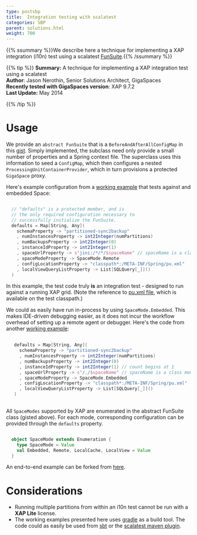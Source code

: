 ```yaml
---
type: postsbp
title:  Integration testing with scalatest
categories: SBP
parent: solutions.html
weight: 700
---
```


{{% ssummary  %}}We describe here a technique for implementing a XAP integration (i10n) test using a scalatest [FunSuite](http://www.scalatest.org/getting_started_with_fun_suite).{{% /ssummary %}}

{{% tip %}}
**Summary:**  A technique for implementing a XAP integration test using a scalatest <br/>
**Author**: Jason Nerothin, Senior Solutions Architect, GigaSpaces<br/>
**Recently tested with GigaSpaces version**: XAP 9.7.2<br/>
**Last Update:** May 2014<br/>


{{% /tip %}}

# Usage

We provide an `abstract FunSuite` that is a `BeforeAndAfterAllConfigMap` in this [gist](https://gist.github.com/jasonnerothin/fd55a2c0475b5e4f2f1d#file-gsi10nsuite). Simply implemented, the subclass need only provide a small number of properties and a Spring context file. The superclass uses this information to seed a `ConfigMap`, which then configures a nested `ProcessingUnitContainerProvider`, which in turn provisions a protected `GigaSpace` proxy. 

Here's example configuration from a [working example](https://github.com/GigaSpaces/gs-executor-remoting/blob/master/src/test/scala/com/gigaspaces/sbp/WatchRepairSuite.scala) that tests against and embedded Space:


```scala

  // "defaults" is a protected member, and is 
  // the only required configuration necessary to 
  // successfully initialize the FunSuite.
  defaults = Map[String, Any](
    schemaProperty -> "partitioned-sync2backup"
    , numInstancesProperty -> int2Integer(numPartitions)
    , numBackupsProperty -> int2Integer(0)
    , instanceIdProperty -> int2Integer(1)
    , spaceUrlProperty -> s"jini:/*/*/$spaceName" // spaceName is a class member
    , spaceModeProperty -> SpaceMode.Remote
    , configLocationProperty -> "classpath*:/META-INF/Spring/pu.xml"
    , localViewQueryListProperty -> List[SQLQuery[_]]()
  )

```

In this example, the test code truly **is** an integration test - designed to run against a running XAP grid. (Note the reference to [pu.xml file](https://github.com/GigaSpaces/gs-executor-remoting/blob/master/src/main/resources/META-INF/Spring/pu.xml), which is available on the test classpath.)

We could as easily have run in-process by using ``SpaceMode.Embedded``. This makes IDE-driven debugging easier, as it does not incur the workflow overhead of setting up a remote agent or debugger. Here's the code from another [working example](https://github.com/GigaSpaces/gs-executor-remoting/tree/ide):
 

```scala
 
   defaults = Map[String, Any](
     schemaProperty -> "partitioned-sync2backup"
     , numInstancesProperty -> int2Integer(numPartitions)
     , numBackupsProperty -> int2Integer(0)
     , instanceIdProperty -> int2Integer(1) // count begins at 1
     , spaceUrlProperty -> s"/./$spaceName" // spaceName is a class member
     , spaceModeProperty -> SpaceMode.Embedded
     , configLocationProperty -> "classpath*:/META-INF/Spring/pu.xml"
     , localViewQueryListProperty -> List[SQLQuery[_]]()
   )
   
```

All `SpaceModes` supported by XAP are enumerated in the abstract FunSuite class (gisted above). For each mode, corresponding configuration can be provided through the `defaults` property.
 

```scala

  object SpaceMode extends Enumeration {
    type SpaceMode = Value
    val Embedded, Remote, LocalCache, LocalView = Value
  }

```

An end-to-end example can be forked from [here](https://github.com/GigaSpaces/gs-executor-remoting/).
 

# Considerations

- Running multiple partitions from within an i10n test cannot be run with a **XAP Lite** license.  
- The working examples presented here uses [gradle](http://www.gradle.org/) as a build tool. The code could as easily be used from [sbt](http://www.scala-sbt.org/) or the [scalatest maven plugin](http://www.scalatest.org/user_guide/using_the_scalatest_maven_plugin).
